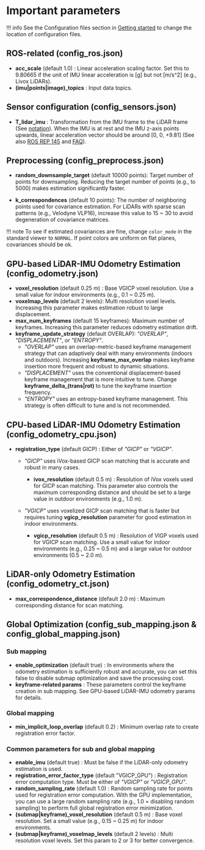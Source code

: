 # Important parameters

!!! info
    See the Configuration files section in [Getting started](quickstart.md) to change the location of configuration files.

## ROS-related (config_ros.json)

- **acc_scale** (default 1.0) : Linear acceleration scaling factor. Set this to 9.80665 if the unit of IMU linear acceleration is [g] but not [m/s^2] (e.g., Livox LiDARs). 
- **(imu|points|image)_topics** : Input data topics.

## Sensor configuration (config_sensors.json)

- **T_lidar_imu** : Transformation from the IMU frame to the LiDAR frame (See [notation](extend.md##Notation)). When the IMU is at rest and the IMU z-axis points upwards, linear acceleration vector should be around [0, 0, +9.81] (See also [ROS REP 145](https://www.ros.org/reps/rep-0145.html) and [FAQ](faq.md)).

## Preprocessing (config_preprocess.json)

- **random_downsample_target** (default 10000 points): Target number of points for downsampling. Reducing the target number of points (e.g., to 5000) makes estimation significantly faster.

- **k_correspondences** (default 10 points): The number of neighboring points used for covariance estimation. For LiDARs with sparse scan patterns (e.g., Velodyne VLP16), increase this value to 15 ~ 30 to avoid degeneration of covariance matrices.

!!! note
    To see if estimated covariances are fine, change ```color_mode``` in the standard viewer to ```NORMAL```. If point colors are uniform on flat planes, covariances should be ok.

## GPU-based LiDAR-IMU Odometry Estimation (config_odometry.json)

- **voxel_resolution** (default 0.25 m) : Base VGICP voxel resolution. Use a small value for indoor environments (e.g., 0.1 ~ 0.25 m).
- **voxelmap_levels** (default 2 levels): Multi resolution voxel levels. Increasing this parameter makes estimation robust to large displacement.
- **max_num_keyframes** (default 15 keyframes): Maximum number of keyframes. Increasing this parameter reduces odometry estimation drift.
- **keyframe_update_strategy** (default OVERLAP): *"OVERLAP"*, *"DISPLACEMENT"*, or *"ENTROPY"*. 
    - *"OVERLAP"* uses an overlap-metric-based keyframe management strategy that can adaptively deal with many environments (indoors and outdoors). Increasing **keyframe_max_overlap** makes keyframe insertion more frequent and robust to dynamic situations.
    - *"DISPLACEMENT"* uses the conventional displacement-based keyframe management that is more intuitive to tune. Change **keyframe_delta_(trans|rot)** to tune the keyframe insertion frequency.
    - *"ENTROPY"* uses an entropy-based keyframe management. This strategy is often difficult to tune and is not recommended.

## CPU-based LiDAR-IMU Odometry Estimation (config_odometry_cpu.json)

- **registration_type** (default GICP) : Either of *"GICP"* or *"VGICP"*.
    - *"GICP"* uses iVox-based GICP scan matching that is accurate and robust in many cases.
        - **ivox_resolution** (default 0.5 m) : Resolution of iVox voxels used for GICP scan matching. This parameter also controls the maximum corresponding distance and should be set to a large value in outdoor environments (e.g., 1.0 m).

    - *"VGICP"* uses voxelized GICP scan matching that is faster but requires tuning **vgicp_resolution** parameter for good estimation in indoor environments.
        - **vgicp_resolution** (default 0.5 m) : Resolution of VIGP voxels used for VGICP scan matching. Use a small value for indoor environments (e.g., 0.25 ~ 0.5 m) and a large value for outdoor environments (0.5 ~ 2.0 m).

## LiDAR-only Odometry Estimation (config_odometry_ct.json)

- **max_correspondence_distance** (default 2.0 m) : Maximum corresponding distance for scan matching. 


## Global Optimization (config_sub_mapping.json & config_global_mapping.json)

### Sub mapping
- **enable_optimization** (default true) : In environments where the odometry estimation is sufficiently robust and accurate, you can set this false to disable submap optimization and save the processing cost.
- **keyframe-related params** : These parameters control the keyframe creation in sub mapping. See GPU-based LiDAR-IMU odometry params for details.

### Global mapping
- **min_implicit_loop_overlap** (default 0.2) : Minimum overlap rate to create registration error factor.

### Common parameters for sub and global mapping
- **enable_imu** (default true) : Must be false if the LiDAR-only odometry estimation is used.
- **registration_error_factor_type** (default "VGICP_GPU") : Registration error computation type. Must be either of *"VGICP"* or *"VGICP_GPU"*.
- **random_sampling_rate** (default 1.0) : Random sampling rate for points used for registration error computation. With the GPU implementation, you can use a large random sampling rate (e.g., 1.0 = disabling random sampling) to perform full global registration error minimization.
- **(submap|keyframe)_voxel_resolution** (default 0.5 m) : Base voxel resolution. Set a small value (e.g., 0.15 ~ 0.25 m) for indoor environments.
- **(submap|keyframe)_voxelmap_levels** (default 2 levels) : Multi resolution voxel levels. Set this param to 2 or 3 for better convergence.
